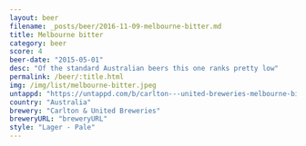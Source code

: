 ```yaml
---
layout: beer
filename: _posts/beer/2016-11-09-melbourne-bitter.md
title: Melbourne bitter
category: beer
score: 4
beer-date: "2015-05-01"
desc: "Of the standard Australian beers this one ranks pretty low"
permalink: /beer/:title.html
img: /img/list/melbourne-bitter.jpeg
untappd: "https://untappd.com/b/carlton---united-breweries-melbourne-bitter/5984"
country: "Australia"
brewery: "Carlton & United Breweries"
breweryURL: "breweryURL"
style: "Lager - Pale"
---
```

